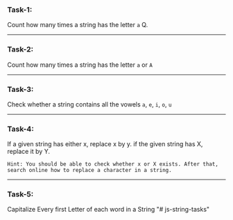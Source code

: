 ### Task-1: 
Count how many times a string has the letter `a` Q.

---
### Task-2: 
Count how many times a string has the letter `a` or `A`

---

### Task-3: 

Check whether a string contains all the vowels `a`, `e`, `i`, `o`, `u` 

---

### Task-4: 
If a given string has either x, replace x by y. if the given string has X, replace it by Y.

    Hint: You should be able to check whether x or X exists. After that, search online how to replace a character in a string.

---
### Task-5:
Capitalize Every first Letter of each word in a String
"# js-string-tasks" 
